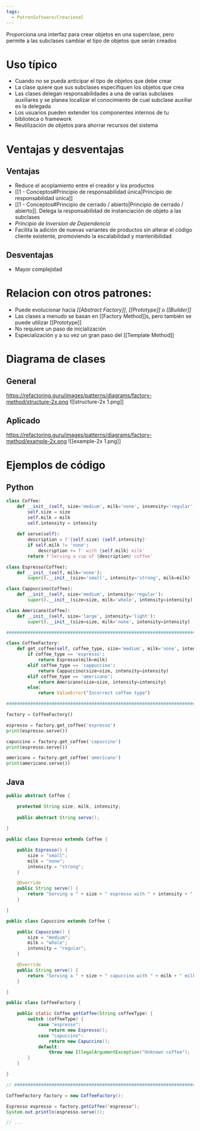 ```yaml
---
tags:
  - PatronSoftware/Creacional
---
```

Proporciona una interfaz para crear objetos en una superclase, pero permite a las subclases cambiar el tipo de objetos que serán creados
# Uso típico
- Cuando no se pueda anticipar el tipo de objetos que debe crear
- La clase quiere que sus subclases especifiquen los objetos que crea
- Las clases delegan responsabilidades a una de varias subclases auxiliares y se planea localizar el conocimiento de cual subclase auxiliar es la delegada
- Los usuarios pueden extender los componentes internos de tu biblioteca o framework
- Reutilización de objetos para ahorrar recursos del sistema
# Ventajas y desventajas
## Ventajas
- Reduce el acoplamiento entre el creador y los productos
- [[1 - Conceptos#Principio de responsabilidad única|Principio de responsabilidad única]]
- [[1 - Conceptos#Principio de cerrado / abierto|Principio de cerrado / abierto]]. Delega la responsabilidad de instanciación de objeto a las subclases 
- *Principio de Inversion de Dependencia*
- Facilita la adición de nuevas variantes de productos sin alterar el código cliente existente, promoviendo la escalabilidad y mantenibilidad
## Desventajas
- Mayor complejidad
# Relacion con otros patrones:
- Puede evolucionar hacia *[[Abstract Factory]]*, *[[Prototype]]* o *[[Builder]]*
- Las clases a menudo se basan en [[Factory Method]]s, pero también se puede utilizar [[Prototype]]
- No requiere un paso de inicialización
- Especialización y a su vez un gran paso del [[Template Method]]
# Diagrama de clases
## General
https://refactoring.guru/images/patterns/diagrams/factory-method/structure-2x.png
![[structure-2x 1.png]]
## Aplicado
https://refactoring.guru/images/patterns/diagrams/factory-method/example-2x.png
![[example-2x 1.png]]
# Ejemplos de código
## Python
```python
class Coffee:
	def __init__(self, size='medium', milk='none', insensity='regular'):
		self.size = size
		self.milk = milk
		self.intensity = intensity
		
	def serve(self):
		description = f'{self.size} {self.intensity}'
		if self.milk != 'none':
			description += f' with {self.milk} milk'
		return f'Serving a cup of {description} coffee'

class Espresso(Coffee):
	def __init__(self, milk='none'):
		super().__init__(size='small', intensity='strong', milk=milk)

class Cappuccino(Coffee):
	def __init__(self, size='medium', intensity='regular'):
		super().__init__(size=size, milk='whole', intensity=intensity)

class Americano(Coffee):
	def __init__(self, size='large', intensity='light'):
		super().__init__(size=size, milk='none', intensity=intensity)

####################################################################################

class CoffeeFactory:
	def get_coffee(self, coffee_type, size='medium', milk='none', intensity='regular'):
		if coffee_type == 'espresso':
			return Espresso(milk=milk)
		elif coffee_type == 'cappuccino':
			return Cappuccino(size=size, intensity=intensity)
		elif coffee_type == 'americano':
			return Americano(size=size, intensity=intensity)
		else:
			return ValueError("Incorrect coffee type")

####################################################################################

factory = CoffeeFactory()

espresso = factory.get_coffee('espresso')
print(espresso.serve())

capuccino = factory.get_coffee('capuccino')
print(espresso.serve())

americano = factory.get_coffee('americano')
print(americano.serve())
```

## Java
```java
public abstract Coffee {

	protected String size, milk, intensity;
	
	public abstract String serve();
	
}

public class Espresso extends Coffee {

	public Espresso() {
		size = "small";
		milk = "none";
		intensity = "strong";
	}

	@Override
	public String serve() {
		return "Serving a " + size + " espresso with " + intensity + " intensity";
	}

}

public class Capuccino extends Coffee {

	public Capuccino() {
		size = "medium";
		milk = "whole";
		intensity = "regular";
	}

	@Override
	public String serve() {
		return "Serving a " + size + " capuccino with " + milk + " milk";
	}

}

public class CoffeeFactory {

	public static Coffee getCoffee(String coffeeType) {
		switch (coffeeType) {
			case "espresso":
				return new Espresso();
			case "capuccino":
				return new Capuccino();
			default:
				throw new IllegalArgumentException("Unknown coffee");
		}
	}

}

// ########################################################################

CoffeeFactory factory = new CoffeeFactory();

Espresso espresso = factory.getCoffee('espresso');
System.out.println(espresso.serve());

// ...
```